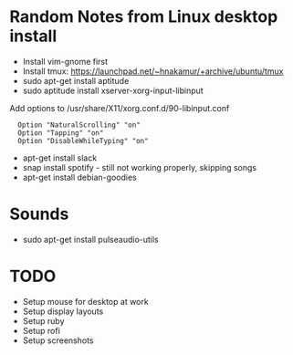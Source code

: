 # Random Notes from Linux desktop install

* Install vim-gnome first
* Install tmux: https://launchpad.net/~hnakamur/+archive/ubuntu/tmux
* sudo apt-get install aptitude
* sudo aptitude install xserver-xorg-input-libinput

Add options to /usr/share/X11/xorg.conf.d/90-libinput.conf
```
  Option "NaturalScrolling" "on"
  Option "Tapping" "on"
  Option "DisableWhileTyping" "on"

```

* apt-get install slack
* snap install spotify - still not working properly, skipping songs
* apt-get install debian-goodies

# Sounds

* sudo apt-get install pulseaudio-utils

# TODO
* Setup mouse for desktop at work
* Setup display layouts
* Setup ruby
* Setup rofi
* Setup screenshots
